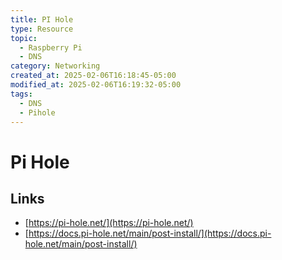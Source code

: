 ```yaml
---
title: PI Hole
type: Resource
topic:
  - Raspberry Pi
  - DNS
category: Networking
created_at: 2025-02-06T16:18:45-05:00
modified_at: 2025-02-06T16:19:32-05:00
tags:
  - DNS
  - Pihole
---
```

# Pi Hole
## Links
- [https://pi-hole.net/](https://pi-hole.net/)
- [https://docs.pi-hole.net/main/post-install/](https://docs.pi-hole.net/main/post-install/)
